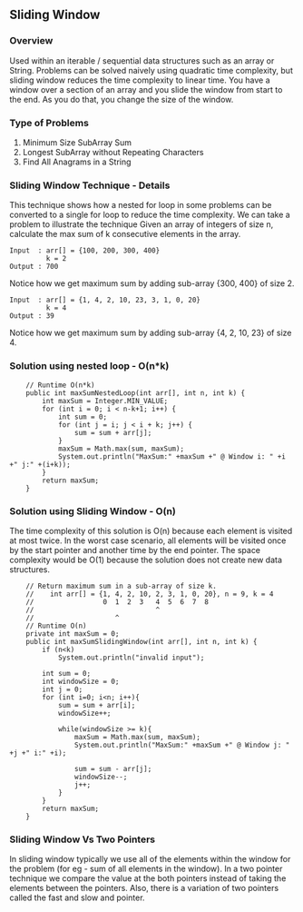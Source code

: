 ## Sliding Window

### Overview
Used within an iterable / sequential data structures such as an array or String.
Problems can be solved naively using quadratic time complexity, but sliding window reduces the time complexity to linear time.
You have a window over a section of an array and you slide the window from start to the end. As you do that, you change the size of the window.

### Type of Problems
1. Minimum Size SubArray Sum
2. Longest SubArray without Repeating Characters
3. Find All Anagrams in a String

### Sliding Window Technique - Details
This technique shows how a nested for loop in some problems can be converted to a single for loop to reduce the time complexity.
We can take a problem to illustrate the technique
Given an array of integers of size n, calculate the max sum of k consecutive elements in the array.
```
Input  : arr[] = {100, 200, 300, 400}
         k = 2
Output : 700
```
Notice how we get maximum sum by adding sub-array {300, 400} of size 2.
```
Input  : arr[] = {1, 4, 2, 10, 23, 3, 1, 0, 20}
         k = 4
Output : 39
```
Notice how we get maximum sum by adding sub-array {4, 2, 10, 23} of size 4.

### Solution using nested loop - O(n*k)
```
    // Runtime O(n*k)
    public int maxSumNestedLoop(int arr[], int n, int k) {
        int maxSum = Integer.MIN_VALUE;
        for (int i = 0; i < n-k+1; i++) {
            int sum = 0;
            for (int j = i; j < i + k; j++) {
                sum = sum + arr[j];
            }
            maxSum = Math.max(sum, maxSum);
            System.out.println("MaxSum:" +maxSum +" @ Window i: " +i +" j:" +(i+k));
        }
        return maxSum;
    }
```

### Solution using Sliding Window - O(n)
The time complexity of this solution is O(n) because each element is visited at most twice.
In the worst case scenario, all elements will be visited once by the start pointer and another time by the end pointer.
The space complexity would be O(1) because the solution does not create new data structures.
```
    // Return maximum sum in a sub-array of size k.
    //    int arr[] = {1, 4, 2, 10, 2, 3, 1, 0, 20}, n = 9, k = 4
    //                 0  1  2  3   4  5  6  7  8
    //                              ^
    //                    ^
    // Runtime O(n)
    private int maxSum = 0;
    public int maxSumSlidingWindow(int arr[], int n, int k) {
        if (n<k)
            System.out.println("invalid input");

        int sum = 0;
        int windowSize = 0;
        int j = 0;
        for (int i=0; i<n; i++){
            sum = sum + arr[i];
            windowSize++;

            while(windowSize >= k){
                maxSum = Math.max(sum, maxSum);
                System.out.println("MaxSum:" +maxSum +" @ Window j: " +j +" i:" +i);

                sum = sum - arr[j];
                windowSize--;
                j++;
            }
        }
        return maxSum;
    }
```

### Sliding Window Vs Two Pointers
In sliding window typically we use all of the elements within the window for the problem (for eg - sum of all elements in the window).
In a two pointer technique we compare the value at the both pointers instead of taking the elements between the pointers.
Also, there is a variation of two pointers called the fast and slow and pointer.
